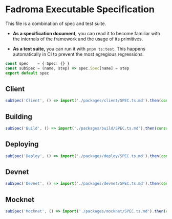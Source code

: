 # Fadroma Executable Specification

This file is a combination of spec and test suite.

* **As a specification document,** you can read it to become familiar
  with the internals of the framework and the usage of its primitives.

* **As a test suite,** you can run it with `pnpm ts:test`.
  This happens automatically in CI to prevent the most egregious regressions.

```typescript
const spec    = { Spec: {} }
const subSpec = (name, step) => spec.Spec[name] = step
export default spec
```

## Client

```typescript
subSpec('Client', () => import('./packages/client/SPEC.ts.md').then(console.log))
```

## Building

```typescript
subSpec('Build', () => import('./packages/build/SPEC.ts.md').then(console.log))
```

## Deploying

```typescript
subSpec('Deploy', () => import('./packages/deploy/SPEC.ts.md').then(console.log))
```

## Devnet

```typescript
subSpec('Devnet', () => import('./packages/devnet/SPEC.ts.md').then(console.log))
```

## Mocknet

```typescript
subSpec('Mocknet', () => import('./packages/mocknet/SPEC.ts.md').then(console.log))
```
